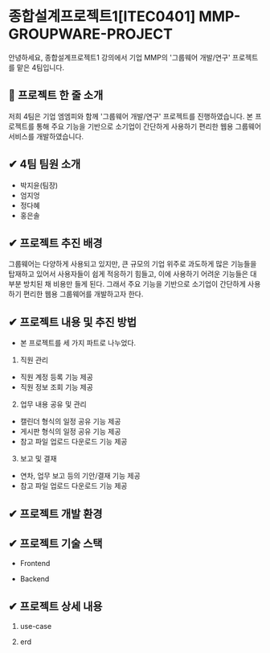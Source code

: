 # 종합설계프로젝트1[ITEC0401] MMP-GROUPWARE-PROJECT

안녕하세요,
종합설계프로젝트1 강의에서 기업 MMP의 '그룹웨어 개발/연구' 프로젝트를 맡은 4팀입니다.


## 📌 프로젝트 한 줄 소개
저희 4팀은 기업 엠엠피와 함께 '그룹웨어 개발/연구' 프로젝트를 진행하였습니다. 
본 프로젝트를 통해 주요 기능을 기반으로 소기업이 간단하게 사용하기 편리한 웹용 그룹웨어 서비스를 개발하였습니다.


## ✔ 4팀 팀원 소개
- 박지윤(팀장)
- 엄지엉
- 정다혜
- 홍은솔


## ✔ 프로젝트 추진 배경
그룹웨어는 다양하게 사용되고 있지만, 큰 규모의 기업 위주로 과도하게 많은 기능들을 탑재하고 있어서 사용자들이 쉽게 적응하기 힘들고, 이에 사용하기 어려운 기능들은 대부분 방치된 채 비용만 들게 된다.
그래서 주요 기능을 기반으로 소기업이 간단하게 사용하기 편리한 웹용 그룹웨어를 개발하고자 한다.


## ✔ 프로젝트 내용 및 추진 방법
- 본 프로젝트를 세 가지 파트로 나누었다.

1. 직원 관리
 - 직원 계정 등록 기능 제공
 - 직원 정보 조회 기능 제공
 
2. 업무 내용 공유 및 관리
 - 캘린더 형식의 일정 공유 기능 제공
 - 게시판 형식의 일정 공유 기능 제공
 - 참고 파일 업로드 다운로드 기능 제공
  
3. 보고 및 결재
 - 연차, 업무 보고 등의 기안/결재 기능 제공
 - 참고 파일 업로드 다운로드 기능 제공


## ✔ 프로젝트 개발 환경



## ✔ 프로젝트 기술 스택
- Frontend


- Backend



## ✔ 프로젝트 상세 내용

1. use-case


2. erd

